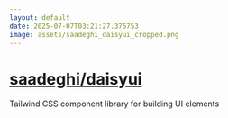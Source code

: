 ```yaml
---
layout: default
date: 2025-07-07T03:21:27.375753
image: assets/saadeghi_daisyui_cropped.png
---
```


# [saadeghi/daisyui](https://github.com/saadeghi/daisyui)

Tailwind CSS component library for building UI elements
